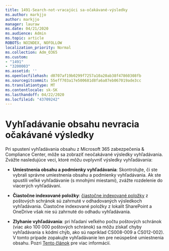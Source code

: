 ```yaml
---
title: 1491-Search-not-vracajúci sa-očakávané-výsledky
ms.author: markjjo
author: markjjo
manager: lauraw
ms.date: 04/21/2020
ms.audience: Admin
ms.topic: article
ROBOTS: NOINDEX, NOFOLLOW
localization_priority: Normal
ms.collection: Adm_O365
ms.custom:
- "1491"
- "3200003"
ms.assetid: ''
ms.openlocfilehash: d0707af19b0299f7257a10a20ab38f47860308fb
ms.sourcegitcommit: 55eff703a17e500681d8fa6a87eb067019ade3cc
ms.translationtype: MT
ms.contentlocale: sk-SK
ms.lasthandoff: 04/22/2020
ms.locfileid: "43709242"
---
```

# <a name="content-search-not-returning-expected-results"></a>Vyhľadávanie obsahu nevracia očakávané výsledky

Pri spustení vyhľadávania obsahu z Microsoft 365 zabezpečenia & Compliance Center, môže sa zobraziť neočakávané výsledky vyhľadávania. Zvážte nasledujúce veci, ktoré môžu ovplyvniť výsledky vyhľadávania:

- **Umiestnenia obsahu a podmienky vyhľadávania**: Skontrolujte, či ste vybrali správne umiestnenia obsahu a podmienky vyhľadávania. Ak ste spustili veľké vyhľadávanie (s mnohými miestami), zvážte rozdelenie do viacerých vyhľadávaní.

- **Čiastočne indexované položky**: [čiastočne indexované položky](https://docs.microsoft.com/office365/securitycompliance/partially-indexed-items-in-content-search) z poštových schránok sú zahrnuté v odhadovaných výsledkoch vyhľadávania. Čiastočne indexované položky z lokalít SharePoint a OneDrive však nie sú zahrnuté do odhadu vyhľadávania.

- **Zlyhanie vyhľadávania**: pri hľadaní veľkého počtu poštových schránok (viac ako 100 000 poštových schránok) sa môžu získať chyby vyhľadávania s kódmi chýb, ako sú napríklad CS008-009 a CS012-002). V tomto prípade zopakujte vyhľadávanie len pre neúspešné umiestnenia obsahu. Pozri [Tento článok](https://docs.microsoft.com/office365/securitycompliance/retry-failed-content-search) pre viac informácií.
